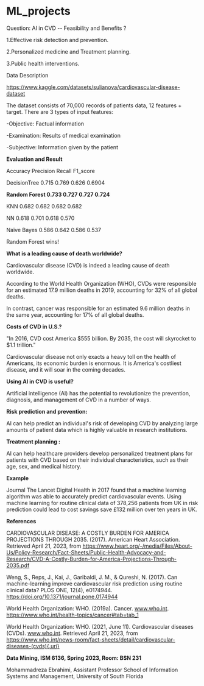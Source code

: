 # ML_projects

Question: AI in CVD -- Feasibility and Benefits ?

1.Effective risk detection and prevention.

2.Personalized medicine and Treatment planning.

3.Public health interventions.

Data Description

https://www.kaggle.com/datasets/sulianova/cardiovascular-disease-dataset

The dataset consists of 70,000 records of patients data, 12 features + target. There are 3 types of input features:

-Objective: Factual information

-Examination: Results of medical examination

-Subjective: Information given by the patient

**Evaluation and Result**

Accuracy Precision Recall F1_score

DecisionTree 0.715 0.769 0.626 0.6904

**Random Forest 0.733 0.727 0.727 0.724**

KNN 0.682 0.682 0.682 0.682

NN 0.618 0.701 0.618 0.570

Naïve Bayes 0.586 0.642 0.586 0.537

Random Forest wins!

**What is a leading cause of death worldwide?**

Cardiovascular disease (CVD) is indeed a leading cause of death worldwide.

According to the World Health Organization (WHO), CVDs were responsible for an estimated 17.9 million deaths in 2019, accounting for 32% of all global deaths.

In contrast, cancer was responsible for an estimated 9.6 million deaths in the same year, accounting for 17% of all global deaths.

**Costs of CVD in U.S.?**

"In 2016, CVD cost America $555 billion. By 2035, the cost will skyrocket to $1.1 trillion."

Cardiovascular disease not only exacts a heavy toll on the health of Americans, its economic burden is enormous. It is America's costliest disease, and it will soar in the coming decades.

**Using AI in CVD is useful?**

Artificial intelligence (AI) has the potential to revolutionize the prevention, diagnosis, and management of CVD in a number of ways.

**Risk prediction and prevention:**

AI can help predict an individual's risk of developing CVD by analyzing large amounts of patient data which is highly valuable in research institutions.

**Treatment planning :**

AI can help healthcare providers develop personalized treatment plans for patients with CVD based on their individual characteristics, such as their age, sex, and medical history.

**Example**

Journal The Lancet Digital Health in 2017 found that a machine learning algorithm was able to accurately predict cardiovascular events. Using machine learning for routine clinical data of 378,256 patients from UK  in risk prediction could lead to cost savings save £132 million over ten years in UK.

**References**

CARDIOVASCULAR DISEASE: A COSTLY BURDEN FOR AMERICA PROJECTIONS THROUGH 2035. (2017). American Heart Association. Retrieved April 21, 2023, from https://www.heart.org/-/media/Files/About-Us/Policy-Research/Fact-Sheets/Public-Health-Advocacy-and-Research/CVD-A-Costly-Burden-for-America-Projections-Through-2035.pdf

Weng, S., Reps, J., Kai, J., Garibaldi, J. M., & Qureshi, N. (2017). Can machine-learning improve cardiovascular risk prediction using routine clinical data? PLOS ONE, 12(4), e0174944. https://doi.org/10.1371/journal.pone.0174944

World Health Organization: WHO. (2019a). Cancer. www.who.int. https://www.who.int/health-topics/cancer#tab=tab_1

World Health Organization: WHO. (2021, June 11). Cardiovascular diseases (CVDs). www.who.int. Retrieved April 21, 2023, from https://www.who.int/news-room/fact-sheets/detail/cardiovascular-diseases-(cvds){.uri}

**Data Mining, ISM 6136, Spring 2023, Room: BSN 231**

Mohammadreza Ebrahimi, Assistant Professor School of Information Systems and Management, University of South Florida
